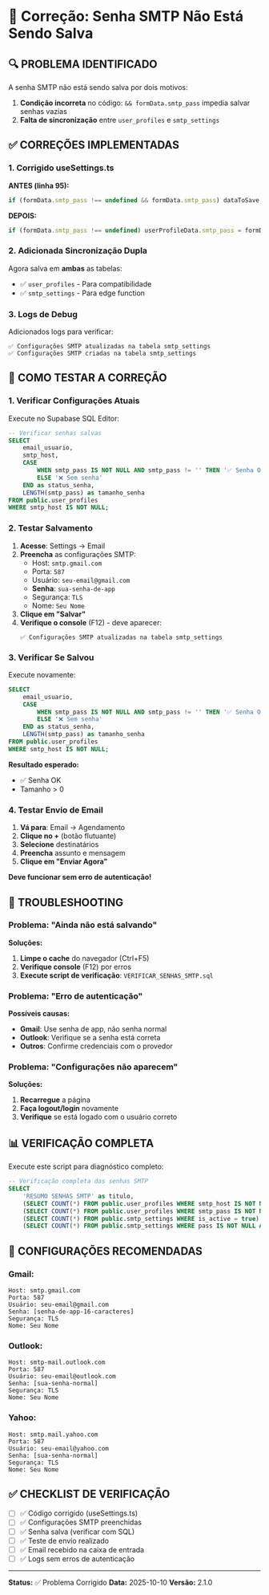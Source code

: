 # 🔐 Correção: Senha SMTP Não Está Sendo Salva

## 🔍 PROBLEMA IDENTIFICADO

A senha SMTP não está sendo salva por dois motivos:

1. **Condição incorreta** no código: `&& formData.smtp_pass` impedia salvar senhas vazias
2. **Falta de sincronização** entre `user_profiles` e `smtp_settings`

## ✅ CORREÇÕES IMPLEMENTADAS

### 1. **Corrigido useSettings.ts**

**ANTES (linha 95):**
```typescript
if (formData.smtp_pass !== undefined && formData.smtp_pass) dataToSave.smtp_pass = formData.smtp_pass;
```

**DEPOIS:**
```typescript
if (formData.smtp_pass !== undefined) userProfileData.smtp_pass = formData.smtp_pass; // SEMPRE salvar senha
```

### 2. **Adicionada Sincronização Dupla**

Agora salva em **ambas** as tabelas:
- ✅ `user_profiles` - Para compatibilidade
- ✅ `smtp_settings` - Para edge function

### 3. **Logs de Debug**

Adicionados logs para verificar:
```
✅ Configurações SMTP atualizadas na tabela smtp_settings
✅ Configurações SMTP criadas na tabela smtp_settings
```

## 🧪 COMO TESTAR A CORREÇÃO

### 1. **Verificar Configurações Atuais**

Execute no Supabase SQL Editor:
```sql
-- Verificar senhas salvas
SELECT 
    email_usuario,
    smtp_host,
    CASE 
        WHEN smtp_pass IS NOT NULL AND smtp_pass != '' THEN '✅ Senha OK'
        ELSE '❌ Sem senha'
    END as status_senha,
    LENGTH(smtp_pass) as tamanho_senha
FROM public.user_profiles
WHERE smtp_host IS NOT NULL;
```

### 2. **Testar Salvamento**

1. **Acesse**: Settings → Email
2. **Preencha** as configurações SMTP:
   - Host: `smtp.gmail.com`
   - Porta: `587`
   - Usuário: `seu-email@gmail.com`
   - **Senha**: `sua-senha-de-app`
   - Segurança: `TLS`
   - Nome: `Seu Nome`
3. **Clique em "Salvar"**
4. **Verifique o console** (F12) - deve aparecer:
   ```
   ✅ Configurações SMTP atualizadas na tabela smtp_settings
   ```

### 3. **Verificar Se Salvou**

Execute novamente:
```sql
SELECT 
    email_usuario,
    CASE 
        WHEN smtp_pass IS NOT NULL AND smtp_pass != '' THEN '✅ Senha OK'
        ELSE '❌ Sem senha'
    END as status_senha,
    LENGTH(smtp_pass) as tamanho_senha
FROM public.user_profiles
WHERE smtp_host IS NOT NULL;
```

**Resultado esperado:**
- ✅ Senha OK
- Tamanho > 0

### 4. **Testar Envio de Email**

1. **Vá para**: Email → Agendamento
2. **Clique no +** (botão flutuante)
3. **Selecione** destinatários
4. **Preencha** assunto e mensagem
5. **Clique em "Enviar Agora"**

**Deve funcionar sem erro de autenticação!**

## 🔧 TROUBLESHOOTING

### Problema: "Ainda não está salvando"

**Soluções:**
1. **Limpe o cache** do navegador (Ctrl+F5)
2. **Verifique console** (F12) por erros
3. **Execute script de verificação**: `VERIFICAR_SENHAS_SMTP.sql`

### Problema: "Erro de autenticação"

**Possíveis causas:**
- **Gmail**: Use senha de app, não senha normal
- **Outlook**: Verifique se a senha está correta
- **Outros**: Confirme credenciais com o provedor

### Problema: "Configurações não aparecem"

**Soluções:**
1. **Recarregue** a página
2. **Faça logout/login** novamente
3. **Verifique** se está logado com o usuário correto

## 📊 VERIFICAÇÃO COMPLETA

Execute este script para diagnóstico completo:

```sql
-- Verificação completa das senhas SMTP
SELECT 
    'RESUMO SENHAS SMTP' as titulo,
    (SELECT COUNT(*) FROM public.user_profiles WHERE smtp_host IS NOT NULL) as usuarios_com_smtp,
    (SELECT COUNT(*) FROM public.user_profiles WHERE smtp_pass IS NOT NULL AND smtp_pass != '') as usuarios_com_senha,
    (SELECT COUNT(*) FROM public.smtp_settings WHERE is_active = true) as configuracoes_ativas,
    (SELECT COUNT(*) FROM public.smtp_settings WHERE pass IS NOT NULL AND pass != '') as configuracoes_com_senha;
```

## 🎯 CONFIGURAÇÕES RECOMENDADAS

### Gmail:
```
Host: smtp.gmail.com
Porta: 587
Usuário: seu-email@gmail.com
Senha: [senha-de-app-16-caracteres]
Segurança: TLS
Nome: Seu Nome
```

### Outlook:
```
Host: smtp-mail.outlook.com
Porta: 587
Usuário: seu-email@outlook.com
Senha: [sua-senha-normal]
Segurança: TLS
Nome: Seu Nome
```

### Yahoo:
```
Host: smtp.mail.yahoo.com
Porta: 587
Usuário: seu-email@yahoo.com
Senha: [sua-senha-normal]
Segurança: TLS
Nome: Seu Nome
```

## ✅ CHECKLIST DE VERIFICAÇÃO

- [ ] ✅ Código corrigido (useSettings.ts)
- [ ] ✅ Configurações SMTP preenchidas
- [ ] ✅ Senha salva (verificar com SQL)
- [ ] ✅ Teste de envio realizado
- [ ] ✅ Email recebido na caixa de entrada
- [ ] ✅ Logs sem erros de autenticação

---

**Status:** ✅ Problema Corrigido
**Data:** 2025-10-10
**Versão:** 2.1.0


